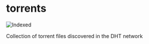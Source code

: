 torrents 
========
![Indexed](https://img.shields.io/badge/indexed-126531-blue)

Collection of torrent files discovered in the DHT network
